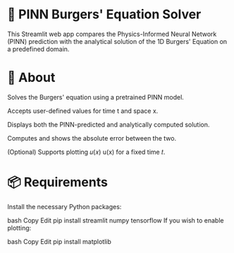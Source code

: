 # 🔬 PINN Burgers' Equation Solver
This Streamlit web app compares the Physics-Informed Neural Network (PINN) prediction with the analytical solution of the 1D Burgers' Equation on a predefined domain.

# 🧠 About
Solves the Burgers' equation using a pretrained PINN model.

Accepts user-defined values for time t and space x.

Displays both the PINN-predicted and analytically computed solution.

Computes and shows the absolute error between the two.

(Optional) Supports plotting 
𝑢(𝑥)
u(x) for a fixed time 
𝑡.

# 📦 Requirements
Install the necessary Python packages:

bash
Copy
Edit
pip install streamlit numpy tensorflow
If you wish to enable plotting:

bash
Copy
Edit
pip install matplotlib
